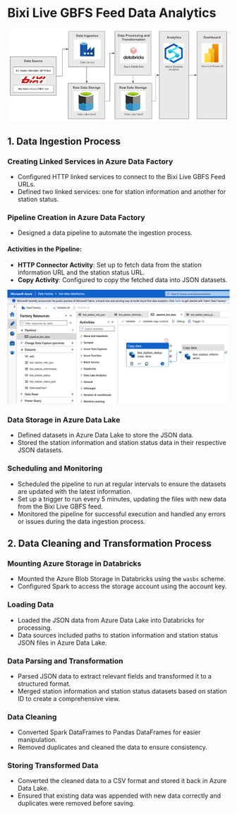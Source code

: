 # Bixi Live GBFS Feed Data Analytics
![Architecture Diagram Design](images/architecture_diag.png)
## 1. Data Ingestion Process

### Creating Linked Services in Azure Data Factory
- Configured HTTP linked services to connect to the Bixi Live GBFS Feed URLs.
- Defined two linked services: one for station information and another for station status.


### Pipeline Creation in Azure Data Factory
- Designed a data pipeline to automate the ingestion process.

#### Activities in the Pipeline:
- **HTTP Connector Activity**: Set up to fetch data from the station information URL and the station status URL.
- **Copy Activity**: Configured to copy the fetched data into JSON datasets.

![Pipeline Design](images/data_pipeline.png)

### Data Storage in Azure Data Lake
- Defined datasets in Azure Data Lake to store the JSON data.
- Stored the station information and station status data in their respective JSON datasets.

### Scheduling and Monitoring
- Scheduled the pipeline to run at regular intervals to ensure the datasets are updated with the latest information.
- Set up a trigger to run every 5 minutes, updating the files with new data from the Bixi Live GBFS feed.
- Monitored the pipeline for successful execution and handled any errors or issues during the data ingestion process.


## 2. Data Cleaning and Transformation Process

### Mounting Azure Storage in Databricks
- Mounted the Azure Blob Storage in Databricks using the `wasbs` scheme.
- Configured Spark to access the storage account using the account key.

### Loading Data
- Loaded the JSON data from Azure Data Lake into Databricks for processing.
- Data sources included paths to station information and station status JSON files in Azure Data Lake.

### Data Parsing and Transformation
- Parsed JSON data to extract relevant fields and transformed it to a structured format.
- Merged station information and station status datasets based on station ID to create a comprehensive view.

### Data Cleaning
- Converted Spark DataFrames to Pandas DataFrames for easier manipulation.
- Removed duplicates and cleaned the data to ensure consistency.

### Storing Transformed Data
- Converted the cleaned data to a CSV format and stored it back in Azure Data Lake.
- Ensured that existing data was appended with new data correctly and duplicates were removed before saving.
